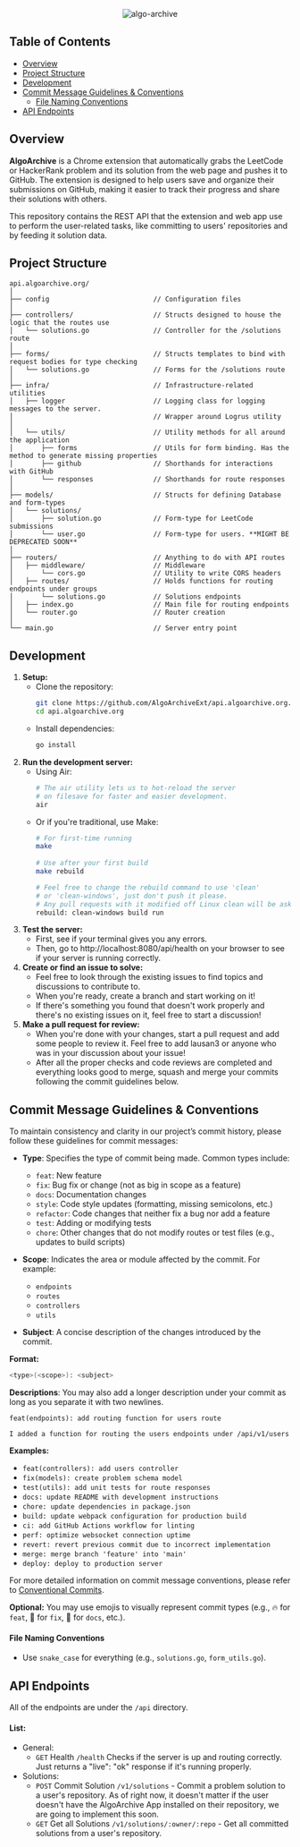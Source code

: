 <div align="center">
  
  ![algo-archive](https://github.com/user-attachments/assets/2edf9870-1a5b-4cbc-b224-b0d3dc12642d)
  
</div>

## Table of Contents

- [Overview](#overview)
- [Project Structure](#project-structure)
- [Development](#development)
- [Commit Message Guidelines \& Conventions](#commit-message-guidelines--conventions)
  - [File Naming Conventions](#file-naming-conventions)
- [API Endpoints](#api-endpoints)

## Overview
**AlgoArchive** is a Chrome extension that automatically grabs the LeetCode or HackerRank problem and its solution from the web page and pushes it to GitHub. The extension is designed to help users save and organize their submissions on GitHub, making it easier to track their progress and share their solutions with others.

This repository contains the REST API that the extension and web app use to perform the user-related tasks, like committing to users' repositories and by feeding it solution data.

## Project Structure
```
api.algoarchive.org/
│
├── config                          // Configuration files 
│
├── controllers/                    // Structs designed to house the logic that the routes use
│   └── solutions.go                // Controller for the /solutions route
│
├── forms/                          // Structs templates to bind with request bodies for type checking
│   └── solutions.go                // Forms for the /solutions route
│
├── infra/                          // Infrastructure-related utilities
│   ├── logger                      // Logging class for logging messages to the server.
│                                   // Wrapper around Logrus utility
│
│   └── utils/                      // Utility methods for all around the application
│       ├── forms                   // Utils for form binding. Has the method to generate missing properties
│       ├── github                  // Shorthands for interactions with GitHub
│       └── responses               // Shorthands for route responses
│
├── models/                         // Structs for defining Database and form-types
│   └── solutions/                  
│       ├── solution.go             // Form-type for LeetCode submissions
│       └── user.go                 // Form-type for users. **MIGHT BE DEPRECATED SOON**
│
├── routers/                        // Anything to do with API routes
│   ├── middleware/                 // Middleware
│       └── cors.go                 // Utility to write CORS headers
│   ├── routes/                     // Holds functions for routing endpoints under groups
│       └── solutions.go            // Solutions endpoints
│   ├── index.go                    // Main file for routing endpoints
│   └── router.go                   // Router creation
│
└── main.go                         // Server entry point
```

## Development
1. **Setup:** 
    - Clone the repository: 
      ```bash
      git clone https://github.com/AlgoArchiveExt/api.algoarchive.org.git
      cd api.algoarchive.org
      ```
    - Install dependencies:
      ```bash
      go install 
      ```
2. **Run the development server:**
    - Using Air:
      ```bash
      # The air utility lets us to hot-reload the server
      # on filesave for faster and easier development.
      air
      ```
    - Or if you're traditional, use Make:
      ```bash
      # For first-time running
      make
  
      # Use after your first build
      make rebuild

      # Feel free to change the rebuild command to use 'clean'
      # or 'clean-windows', just don't push it please.
      # Any pull requests with it modified off Linux clean will be asked to fix it before merging.
      rebuild: clean-windows build run
      ```
3. **Test the server:**
    - First, see if your terminal gives you any errors.
    - Then, go to http://localhost:8080/api/health on your browser to see if your server is running correctly.
4. **Create or find an issue to solve:**
    - Feel free to look through the existing issues to find topics and discussions to contribute to.
    - When you're ready, create a branch and start working on it!
    - If there's something you found that doesn't work properly and there's no existing issues on it, feel free to start a discussion!
5. **Make a pull request for review:**
    - When you're done with your changes, start a pull request and add some people to review it. Feel free to add lausan3 or anyone who was in your discussion about your issue!
    - After all the proper checks and code reviews are completed and everything looks good to merge, squash and merge your commits following the commit guidelines below.

## Commit Message Guidelines & Conventions

To maintain consistency and clarity in our project’s commit history, please follow these guidelines for commit messages:

- **Type**: Specifies the type of commit being made. Common types include:
  - `feat`: New feature
  - `fix`: Bug fix or change (not as big in scope as a feature)
  - `docs`: Documentation changes
  - `style`: Code style updates (formatting, missing semicolons, etc.)
  - `refactor`: Code changes that neither fix a bug nor add a feature
  - `test`: Adding or modifying tests
  - `chore`: Other changes that do not modify routes or test files (e.g., updates to build scripts)

- **Scope**: Indicates the area or module affected by the commit. For example:
  - `endpoints`
  - `routes`
  - `controllers`
  - `utils`
  
- **Subject**: A concise description of the changes introduced by the commit.

**Format:**

```sh
<type>(<scope>): <subject>
```

**Descriptions**: You may also add a longer description under your commit as long as you separate it with two newlines.

```
feat(endpoints): add routing function for users route

I added a function for routing the users endpoints under /api/v1/users
```

**Examples:**

- `feat(controllers): add users controller`
- `fix(models): create problem schema model`
- `test(utils): add unit tests for route responses`
- `docs: update README with development instructions`
- `chore: update dependencies in package.json`
- `build: update webpack configuration for production build`
- `ci: add GitHub Actions workflow for linting`
- `perf: optimize websocket connection uptime`
- `revert: revert previous commit due to incorrect implementation`
- `merge: merge branch 'feature' into 'main'`
- `deploy: deploy to production server`

For more detailed information on commit message conventions, please refer to [Conventional Commits](https://www.conventionalcommits.org).

**Optional:** You may use emojis to visually represent commit types (e.g., 🔥 for `feat`, 🐛 for `fix`, 📝 for `docs`, etc.).

#### File Naming Conventions

- Use `snake_case` for everything (e.g., `solutions.go`, `form_utils.go`).

## API Endpoints

All of the endpoints are under the ```/api``` directory.

#### List: 
- General:
  - ```GET``` Health ```/health``` Checks if the server is up and routing correctly. Just returns a "live": "ok" response if it's running properly.
- Solutions:
  - ```POST``` Commit Solution ```/v1/solutions``` - Commit a problem solution to a user's repository. As of right now, it doesn't matter if the user doesn't have the AlgoArchive App installed on their repository, we are going to implement this soon.
  - ```GET```  Get all Solutions ```/v1/solutions/:owner/:repo``` - Get all committed solutions from a user's repository.
 




